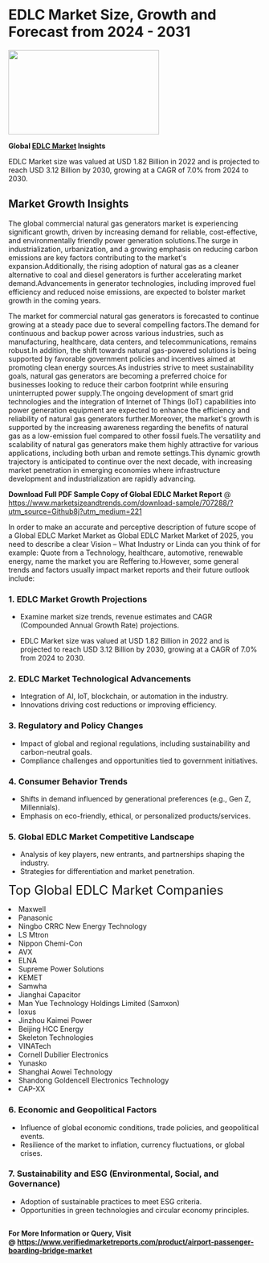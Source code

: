 <H1>EDLC Market Size, Growth and Forecast from 2024 - 2031</H1><img class="aligncenter size-medium wp-image-584254" src="https://thirdeyenews.in/wp-content/uploads/2024/09/Global-Market-Research-300x168.jpeg" alt="" width="300" height="168" /><p><strong>Global&nbsp;<a href="https://www.marketsizeandtrends.com/download-sample/707288/?utm_source=Github8j?utm_medium=221">EDLC Market</a> Insights</strong></p><p>EDLC Market size was valued at USD 1.82 Billion in 2022 and is projected to reach USD 3.12 Billion by 2030, growing at a CAGR of 7.0% from 2024 to 2030.</p><p><h2>Market Growth Insights</h2> <p>The global commercial natural gas generators market is experiencing significant growth, driven by increasing demand for reliable, cost-effective, and environmentally friendly power generation solutions.The surge in industrialization, urbanization, and a growing emphasis on reducing carbon emissions are key factors contributing to the market's expansion.Additionally, the rising adoption of natural gas as a cleaner alternative to coal and diesel generators is further accelerating market demand.Advancements in generator technologies, including improved fuel efficiency and reduced noise emissions, are expected to bolster market growth in the coming years.</p> <p>The market for commercial natural gas generators is forecasted to continue growing at a steady pace due to several compelling factors.The demand for continuous and backup power across various industries, such as manufacturing, healthcare, data centers, and telecommunications, remains robust.In addition, the shift towards natural gas-powered solutions is being supported by favorable government policies and incentives aimed at promoting clean energy sources.As industries strive to meet sustainability goals, natural gas generators are becoming a preferred choice for businesses looking to reduce their carbon footprint while ensuring uninterrupted power supply.The ongoing development of smart grid technologies and the integration of Internet of Things (IoT) capabilities into power generation equipment are expected to enhance the efficiency and reliability of natural gas generators further.Moreover, the market's growth is supported by the increasing awareness regarding the benefits of natural gas as a low-emission fuel compared to other fossil fuels.The versatility and scalability of natural gas generators make them highly attractive for various applications, including both urban and remote settings.This dynamic growth trajectory is anticipated to continue over the next decade, with increasing market penetration in emerging economies where infrastructure development and industrialization are rapidly advancing.<p><span class=""><strong>Download Full PDF Sample Copy of Global EDLC Market Report</strong> @ <a href="https://www.marketsizeandtrends.com/download-sample/707288/?utm_source=Github8j?utm_medium=221" target="_blank">https://www.marketsizeandtrends.com/download-sample/707288/?utm_source=Github8j?utm_medium=221</a></span></p><p>In order to make an accurate and perceptive description of future scope of a Global&nbsp;EDLC Market Market as Global&nbsp;EDLC Market Market of 2025, you need to describe a clear Vision &ndash; What Industry or Linda can you think of for example: Quote from a Technology, healthcare, automotive, renewable energy, name the market you are Reffering to.However, some general trends and factors usually impact market reports and their future outlook include:</p><h3>1.&nbsp;<strong>EDLC Market Growth Projections</strong></h3><ul><li>Examine market size trends, revenue estimates and CAGR (Compounded Annual Growth Rate) projections.</li><li><p>EDLC Market size was valued at USD 1.82 Billion in 2022 and is projected to reach USD 3.12 Billion by 2030, growing at a CAGR of 7.0% from 2024 to 2030.</p></li></ul><h3>2.&nbsp;<strong>EDLC Market Technological Advancements</strong></h3><ul><li>Integration of AI, IoT, blockchain, or automation in the industry.</li><li>Innovations driving cost reductions or improving efficiency.</li></ul><h3>3.&nbsp;<strong>Regulatory and Policy Changes</strong></h3><ul><li>Impact of global and regional regulations, including sustainability and carbon-neutral goals.</li><li>Compliance challenges and opportunities tied to government initiatives.</li></ul><h3>4.&nbsp;<strong>Consumer Behavior Trends</strong></h3><ul><li>Shifts in demand influenced by generational preferences (e.g., Gen Z, Millennials).</li><li>Emphasis on eco-friendly, ethical, or personalized products/services.</li></ul><h3>5.&nbsp;<strong>Global EDLC Market Competitive Landscape</strong></h3><ul><li>Analysis of key players, new entrants, and partnerships shaping the industry.</li><li>Strategies for differentiation and market penetration.</li></ul><p data-pm-slice="1 1 []"><span style="color: inherit; font-family: inherit; font-size: 25px;">Top Global EDLC Market Companies</span></p><div class="" data-test-id=""><p><li>Maxwell</li><li> Panasonic</li><li> Ningbo CRRC New Energy Technology</li><li> LS Mtron</li><li> Nippon Chemi-Con</li><li> AVX</li><li> ELNA</li><li> Supreme Power Solutions</li><li> KEMET</li><li> Samwha</li><li> Jianghai Capacitor</li><li> Man Yue Technology Holdings Limited (Samxon)</li><li> Ioxus</li><li> Jinzhou Kaimei Power</li><li> Beijing HCC Energy</li><li> Skeleton Technologies</li><li> VINATech</li><li> Cornell Dubilier Electronics</li><li> Yunasko</li><li> Shanghai Aowei Technology</li><li> Shandong Goldencell Electronics Technology</li><li> CAP-XX</li></p></div><h3>6.&nbsp;<strong>Economic and Geopolitical Factors</strong></h3><ul><li>Influence of global economic conditions, trade policies, and geopolitical events.</li><li>Resilience of the market to inflation, currency fluctuations, or global crises.</li></ul><h3>7.&nbsp;<strong>Sustainability and ESG (Environmental, Social, and Governance)</strong></h3><ul><li>Adoption of sustainable practices to meet ESG criteria.</li><li>Opportunities in green technologies and circular economy principles.</li></ul><h2><strong style="font-size: 14px;">For More Information or Query, Visit @&nbsp;</strong><a style="background-color: #ffffff; font-size: 14px;" href="https://www.marketsizeandtrends.com/report/edlc-market/" target="_blank">https://www.verifiedmarketreports.com/product/airport-passenger-boarding-bridge-market</a></h2>